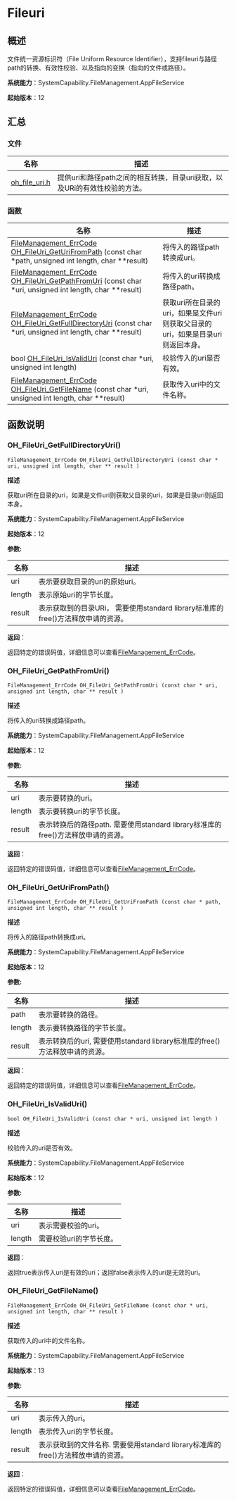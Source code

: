 # Fileuri


## 概述

文件统一资源标识符（File Uniform Resource Identifier），支持fileuri与路径path的转换、有效性校验、以及指向的变换（指向的文件或路径）。

**系统能力**：SystemCapability.FileManagement.AppFileService

**起始版本**：12


## 汇总


### 文件

| 名称 | 描述 | 
| -------- | -------- |
| [oh_file_uri.h](oh__file__uri_8h.md) | 提供uri和路径path之间的相互转换，目录uri获取，以及URi的有效性校验的方法。 | 


### 函数

| 名称                                                                                                                                                                                       | 描述                                              | 
|------------------------------------------------------------------------------------------------------------------------------------------------------------------------------------------|-------------------------------------------------|
| [FileManagement_ErrCode](_file_i_o.md#filemanagement_errcode) [OH_FileUri_GetUriFromPath](#oh_fileuri_geturifrompath) (const char \*path, unsigned int length, char \*\*result)          | 将传入的路径path转换成uri。                               | 
| [FileManagement_ErrCode](_file_i_o.md#filemanagement_errcode) [OH_FileUri_GetPathFromUri](#oh_fileuri_getpathfromuri) (const char \*uri, unsigned int length, char \*\*result)           | 将传入的uri转换成路径path。                               | 
| [FileManagement_ErrCode](_file_i_o.md#filemanagement_errcode) [OH_FileUri_GetFullDirectoryUri](#oh_fileuri_getfulldirectoryuri) (const char \*uri, unsigned int length, char \*\*result) | 获取uri所在目录的uri，如果是文件uri则获取父目录的uri，如果是目录uri则返回本身。 | 
| bool [OH_FileUri_IsValidUri](#oh_fileuri_isvaliduri) (const char \*uri, unsigned int length)                                                                                             | 校验传入的uri是否有效。                                   | 
| [FileManagement_ErrCode](_file_i_o.md#filemanagement_errcode) [OH_FileUri_GetFileName](#oh_fileuri_getfilename) (const char \*uri, unsigned int length, char \*\*result)                 | 获取传入uri中的文件名称。                                  | 

## 函数说明


### OH_FileUri_GetFullDirectoryUri()

```
FileManagement_ErrCode OH_FileUri_GetFullDirectoryUri (const char * uri, unsigned int length, char ** result )
```

**描述**

获取uri所在目录的uri，如果是文件uri则获取父目录的uri，如果是目录uri则返回本身。

**系统能力**：SystemCapability.FileManagement.AppFileService

**起始版本**：12

**参数:**

| 名称 | 描述 | 
| -------- | -------- |
| uri | 表示要获取目录的uri的原始uri。 | 
| length | 表示原始uri的字节长度。 | 
| result | 表示获取到的目录URi， 需要使用standard library标准库的free()方法释放申请的资源。 | 

**返回**：

返回特定的错误码值，详细信息可以查看[FileManagement_ErrCode](_file_i_o.md#filemanagement_errcode)。


### OH_FileUri_GetPathFromUri()

```
FileManagement_ErrCode OH_FileUri_GetPathFromUri (const char * uri, unsigned int length, char ** result )
```

**描述**

将传入的uri转换成路径path。

**系统能力**：SystemCapability.FileManagement.AppFileService

**起始版本**：12

**参数:**

| 名称 | 描述 | 
| -------- | -------- |
| uri | 表示要转换的uri。 | 
| length | 表示要转换uri的字节长度。 | 
| result | 表示转换后的路径path. 需要使用standard library标准库的free()方法释放申请的资源。 | 

**返回**：

返回特定的错误码值，详细信息可以查看[FileManagement_ErrCode](_file_i_o.md#filemanagement_errcode)。


### OH_FileUri_GetUriFromPath()

```
FileManagement_ErrCode OH_FileUri_GetUriFromPath (const char * path, unsigned int length, char ** result )
```

**描述**

将传入的路径path转换成uri。

**系统能力**：SystemCapability.FileManagement.AppFileService

**起始版本**：12

**参数:**

| 名称 | 描述 | 
| -------- | -------- |
| path | 表示要转换的路径。 | 
| length | 表示要转换路径的字节长度。 | 
| result | 表示转换后的uri, 需要使用standard library标准库的free()方法释放申请的资源。 | 

**返回**：

返回特定的错误码值，详细信息可以查看[FileManagement_ErrCode](_file_i_o.md#filemanagement_errcode)。


### OH_FileUri_IsValidUri()

```
bool OH_FileUri_IsValidUri (const char * uri, unsigned int length )
```

**描述**

校验传入的uri是否有效。

**系统能力**：SystemCapability.FileManagement.AppFileService

**起始版本**：12

**参数:**

| 名称 | 描述 | 
| -------- | -------- |
| uri | 表示需要校验的uri。 | 
| length | 需要校验uri的字节长度。 | 

**返回**：

返回true表示传入uri是有效的uri；返回false表示传入的uri是无效的uri。

### OH_FileUri_GetFileName()

```
FileManagement_ErrCode OH_FileUri_GetFileName (const char * uri, unsigned int length, char ** result )
```

**描述**

获取传入的uri中的文件名称。

**系统能力**：SystemCapability.FileManagement.AppFileService

**起始版本**：13

**参数:**

| 名称 | 描述                                                   | 
| -------- |------------------------------------------------------|
| uri | 表示传入的uri。                                            | 
| length | 表示传入uri的字节长度。                                        | 
| result | 表示获取到的文件名称. 需要使用standard library标准库的free()方法释放申请的资源。 | 

**返回**：

返回特定的错误码值，详细信息可以查看[FileManagement_ErrCode](_file_i_o.md#filemanagement_errcode)。